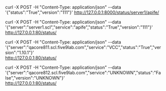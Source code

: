 curl -X POST  -H "Content-Type: application/json" --data '{"status":"True","version":"111"}' http://127.0.0.1:8000/status/server1/apife/

curl -X POST  -H "Content-Type: application/json" --data '{"server":"server1.scl","service":"apife","status":"True","version":"111"}' \
 http://127.0.0.1:80/status/


curl -X POST  -H "Content-Type: application/json" --data '{"server":"qacore811.scl.five9lab.com","service":"VCC","status":"True","version":"1.10.1"}' \
 http://127.0.0.1:80/status/

curl -X POST  -H "Content-Type: application/json" --data '{"server":"qacore812.scl.five9lab.com","service":"UNKNOWN","status":"False","version":"UNKNOWN"}' \
 http://127.0.0.1:80/status/

